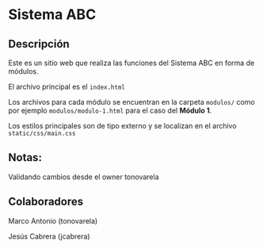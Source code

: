 # Sistema ABC

## Descripción

Este es un sitio web que realiza las funciones del Sistema ABC en forma de módulos.

El archivo principal es el `index.html`

Los archivos para cada módulo se encuentran en la carpeta `modulos/` como por ejemplo `modulos/modulo-1.html` para el caso del **Módulo 1**.

Los estilos principales son de tipo externo y se localizan en el archivo `static/css/main.css`

## Notas:
  Validando cambios desde el owner tonovarela
## Colaboradores
Marco Antonio (tonovarela)

Jesús Cabrera (jcabrera)


